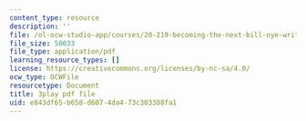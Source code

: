 ```yaml
---
content_type: resource
description: ''
file: /ol-ocw-studio-app/courses/20-219-becoming-the-next-bill-nye-writing-and-hosting-the-educational-show-january-iap-2015/e843df65b658d6074da473c303388fa1_3HnHQXWIFd4.pdf
file_size: 50033
file_type: application/pdf
learning_resource_types: []
license: https://creativecommons.org/licenses/by-nc-sa/4.0/
ocw_type: OCWFile
resourcetype: Document
title: 3play pdf file
uid: e843df65-b658-d607-4da4-73c303388fa1
---
```

